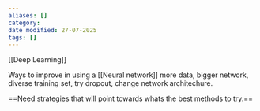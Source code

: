 ```yaml
---
aliases: []
category:
date modified: 27-07-2025
tags: []
---
```



[[Deep Learning]]

Ways to improve in using a [[Neural network]] 
more data, 
bigger network, 
diverse training set, 
try dropout, 
change network architechure.

==Need strategies that will point towards whats the best methods to try.==

